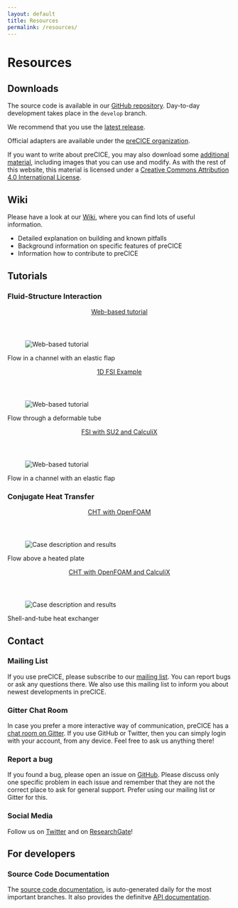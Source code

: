 ```yaml
---
layout: default
title: Resources
permalink: /resources/
---
```


# Resources

## Downloads
The source code is available in our [GitHub repository](https://github.com/precice/precice). Day-to-day development takes place in the `develop` branch.

We recommend that you use the [latest release](https://github.com/precice/precice/releases/latest).

Official adapters are available under the [preCICE organization](https://github.com/precice).

If you want to write about preCICE, you may also download some [additional material](https://github.com/precice/precice.github.io/tree/master/material), including images that you can use and modify. As with the rest of this website, this material is licensed under a [Creative Commons Attribution 4.0 International License](http://creativecommons.org/licenses/by/4.0/).

## Wiki
Please have a look at our [Wiki](https://github.com/precice/precice/wiki), where you can find lots of useful information.
+ Detailed explanation on building and known pitfalls
+ Background information on specific features of preCICE
+ Information how to contribute to preCICE

## Tutorials

### Fluid-Structure Interaction

<div class="examples">

  <article>
    <header>
      <a href="http://run.precice.org/" title="Go to the tutorial">
        Web-based tutorial
      </a>
    </header>
    <figure>
      <img src="../assets/tutorials/run-precice.png" alt="Web-based tutorial">
    </figure>
    <section>
      <p>
        Flow in a channel with an elastic flap
      </p>
    </section>
  </article>

  <article>
    <header>
      <a href="https://github.com/precice/precice/wiki/1D-Example" title="Go to the tutorial">
        1D FSI Example
      </a>
    </header>
    <figure>
      <img src="../assets/tutorials/FSI_1D_example.png" alt="Web-based tutorial">
    </figure>
    <section>
      <p>
        Flow through a deformable tube
      </p>
    </section>
  </article>

  <article>
    <header>
      <a href="https://github.com/precice/precice/wiki/FSI-tutorial" title="Go to the tutorial">
        FSI with SU2 and CalculiX
      </a>
    </header>
    <figure>
      <img src="../assets/tutorials/run-precice.png" alt="Web-based tutorial">
    </figure>
    <section>
      <p>
        Flow in a channel with an elastic flap
      </p>
    </section>
  </article>

</div>

### Conjugate Heat Transfer



<div class="examples">

  <article>
    <header>
      <a href="https://github.com/precice/openfoam-adapter/wiki/Tutorial-for-CHT:-Flow-over-a-heated-plate" title="Go to the tutorial">
        CHT with OpenFOAM
      </a>
    </header>
    <figure>
      <img src="../assets/tutorials/CHT_OpenFOAM_OpenFOAM_Plate.png" alt="Case description and results">
    </figure>
    <section>
      <p>
        Flow above a heated plate 
      </p>
    </section>
  </article>

  <article>
    <header>
      <a href="https://github.com/precice/precice/wiki/Tutorial-for-CHT-with-OpenFOAM-and-CalculiX" title="Go to the tutorial">
        CHT with OpenFOAM and CalculiX
      </a>
    </header>
    <figure>
      <img src="../assets/tutorials/CHT_OpenFOAM_CalculiX_HeatExchanger.jpg" alt="Case description and results">
    </figure>
    <section>
      <p>
       Shell-and-tube heat exchanger
      </p>
    </section>
  </article>

</div>

## Contact

### Mailing List
If you use preCICE, please subscribe to our [mailing list](https://mailman.informatik.uni-stuttgart.de/mailman/listinfo/precice). You can report bugs or ask any questions there. We also use this mailing list to inform you about newest developments in preCICE.

### Gitter Chat Room
In case you prefer a more interactive way of communication, preCICE has a [chat room on Gitter](https://gitter.im/precice/Lobby). If you use GitHub or Twitter, then you can simply login with your account, from any device. Feel free to ask us anything there!

### Report a bug
If you found a bug, please open an issue on [GitHub](https://github.com/precice). Please discuss only one specific problem in each issue and remember that they are not the correct place to ask for general support. Prefer using our mailing list or Gitter for this.

### Social Media
Follow us on [Twitter](https://twitter.com/preCICE_org) and on [ResearchGate](https://www.researchgate.net/project/preCICE)!

## For developers

### Source Code Documentation
The [source code documentation](https://xgm.de/precice/docs/), is auto-generated daily for the most important branches. It also provides the definitve [API documentation](http://xgm.de/precice/docs/develop/classprecice_1_1SolverInterface.html).
